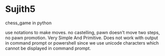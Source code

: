 # Sujith5
chess_game in python

use notations to make moves.
no castelling,
pawn doesn't move two steps,
no pawn promotion.
Very Simple And Primitive.
Does not work with output in command prompt or powershell since we use unicode characters which cannot be displayed in command prompt.
